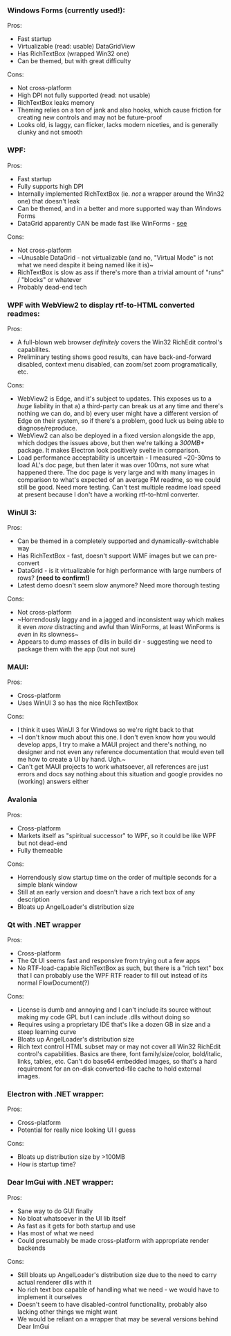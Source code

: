 ### Windows Forms (currently used!):
Pros:
- Fast startup
- Virtualizable (read: usable) DataGridView
- Has RichTextBox (wrapped Win32 one)
- Can be themed, but with great difficulty

Cons:
- Not cross-platform
- High DPI not fully supported (read: not usable)
- RichTextBox leaks memory
- Theming relies on a ton of jank and also hooks, which cause friction for creating new controls and may not be future-proof
- Looks old, is laggy, can flicker, lacks modern niceties, and is generally clunky and not smooth

### WPF:
Pros:
- Fast startup
- Fully supports high DPI
- Internally implemented RichTextBox (ie. _not_ a wrapper around the Win32 one) that doesn't leak
- Can be themed, and in a better and more supported way than Windows Forms
- DataGrid apparently CAN be made fast like WinForms - [see](https://stackoverflow.com/questions/55245962/use-data-virtualization-when-binding-to-wpf-datagrid-and-support-sorting)

Cons:
- Not cross-platform
- ~Unusable DataGrid - not virtualizable (and no, "Virtual Mode" is not what we need despite it being named like it is)~
- RichTextBox is slow as ass if there's more than a trivial amount of "runs" / "blocks" or whatever
- Probably dead-end tech

### WPF with WebView2 to display rtf-to-HTML converted readmes:

Pros:
- A full-blown web browser _definitely_ covers the Win32 RichEdit control's capabilites.
- Preliminary testing shows good results, can have back-and-forward disabled, context menu disabled, can zoom/set zoom programatically, etc.

Cons:
- WebView2 is Edge, and it's subject to updates. This exposes us to a _huge_ liability in that a) a third-party can break us at any time and there's nothing we can do, and b) every user might have a different version of Edge on their system, so if there's a problem, good luck us being able to diagnose/reproduce.
- WebView2 can also be deployed in a fixed version alongside the app, which dodges the issues above, but then we're talking a _300MB+_ package. It makes Electron look positively svelte in comparison.
- Load performance acceptability is uncertain - I measured ~20-30ms to load AL's doc page, but then later it was over 100ms, not sure what happened there. The doc page is very large and with many images in comparison to what's expected of an average FM readme, so we could still be good. Need more testing. Can't test multiple readme load speed at present because I don't have a working rtf-to-html converter.

### WinUI 3:
Pros:
- Can be themed in a completely supported and dynamically-switchable way
- Has RichTextBox - fast, doesn't support WMF images but we can pre-convert
- DataGrid - is it virtualizable for high performance with large numbers of rows? **(need to confirm!)**
- Latest demo doesn't seem slow anymore? Need more thorough testing

Cons:
- Not cross-platform
- ~Horrendously laggy and in a jagged and inconsistent way which makes it even _more_ distracting and awful than WinForms, at least WinForms is _even_ in its slowness~
- Appears to dump masses of dlls in build dir - suggesting we need to package them with the app (but not sure)

### MAUI:
Pros:
- Cross-platform
- Uses WinUI 3 so has the nice RichTextBox

Cons:
- I think it uses WinUI 3 for Windows so we're right back to that
- ~I don't know much about this one. I don't even know how you would develop apps, I try to make a MAUI project and there's nothing, no designer and not even any reference documentation that would even tell me how to create a UI by hand. Ugh.~
- Can't get MAUI projects to work whatsoever, all references are just errors and docs say nothing about this situation and google provides no (working) answers either

### Avalonia
Pros:
- Cross-platform
- Markets itself as "spiritual successor" to WPF, so it could be like WPF but not dead-end
- Fully themeable

Cons:
- Horrendously slow startup time on the order of multiple seconds for a simple blank window
- Still at an early version and doesn't have a rich text box of any description
- Bloats up AngelLoader's distribution size

### Qt with .NET wrapper
Pros:
- Cross-platform
- The Qt UI seems fast and responsive from trying out a few apps
- No RTF-load-capable RichTextBox as such, but there is a "rich text" box that I can probably use the WPF RTF reader to fill out instead of its normal FlowDocument(?)

Cons:
- License is dumb and annoying and I can't include its source without making my code GPL but I can include .dlls without doing so
- Requires using a proprietary IDE that's like a dozen GB in size and a steep learning curve
- Bloats up AngelLoader's distribution size
- Rich text control HTML subset may or may not cover all Win32 RichEdit control's capabilities. Basics are there, font family/size/color, bold/italic, links, tables, etc. Can't do base64 embedded images, so that's a hard requirement for an on-disk converted-file cache to hold external images.

### Electron with .NET wrapper:
Pros:
- Cross-platform
- Potential for really nice looking UI I guess

Cons:
- Bloats up distribution size by >100MB
- How is startup time?

### Dear ImGui with .NET wrapper:
Pros:
- Sane way to do GUI finally
- No bloat whatsoever in the UI lib itself
- As fast as it gets for both startup and use
- Has most of what we need
- Could presumably be made cross-platform with appropriate render backends

Cons:
- Still bloats up AngelLoader's distribution size due to the need to carry actual renderer dlls with it
- No rich text box capable of handling what we need - we would have to implement it ourselves
- Doesn't seem to have disabled-control functionality, probably also lacking other things we might want
- We would be reliant on a wrapper that may be several versions behind Dear ImGui
